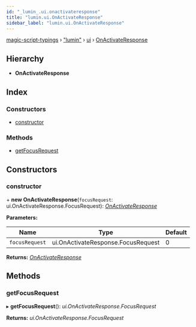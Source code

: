 ```yaml
---
id: "_lumin_.ui.onactivateresponse"
title: "lumin.ui.OnActivateResponse"
sidebar_label: "lumin.ui.OnActivateResponse"
---
```


[magic-script-typings](../index.md) › [&quot;lumin&quot;](../modules/_lumin_.md) › [ui](../modules/_lumin_.ui.md) › [OnActivateResponse](_lumin_.ui.onactivateresponse.md)

## Hierarchy

* **OnActivateResponse**

## Index

### Constructors

* [constructor](_lumin_.ui.onactivateresponse.md#constructor)

### Methods

* [getFocusRequest](_lumin_.ui.onactivateresponse.md#getfocusrequest)

## Constructors

###  constructor

\+ **new OnActivateResponse**(`focusRequest`: ui.OnActivateResponse.FocusRequest): *[OnActivateResponse](_lumin_.ui.onactivateresponse.md)*

**Parameters:**

Name | Type | Default |
------ | ------ | ------ |
`focusRequest` | ui.OnActivateResponse.FocusRequest | 0 |

**Returns:** *[OnActivateResponse](_lumin_.ui.onactivateresponse.md)*

## Methods

###  getFocusRequest

▸ **getFocusRequest**(): *ui.OnActivateResponse.FocusRequest*

**Returns:** *ui.OnActivateResponse.FocusRequest*